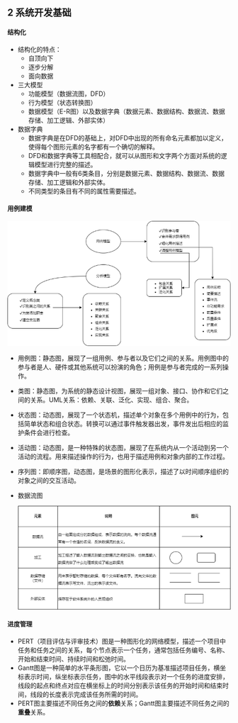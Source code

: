 ## 2 系统开发基础
#### 结构化
- 结构化的特点：
	- 自顶向下
	- 逐步分解
	- 面向数据
- 三大模型
	- 功能模型（数据流图，DFD）
	- 行为模型（状态转换图）
	- 数据模型（E-R图）以及数据字典（数据元素、数据结构、数据流、数据存储、加工逻辑、外部实体）
- 数据字典
	- 数据字典是在DFD的基础上，对DFD中出现的所有命名元素都加以定义，使得每个图形元素的名字都有一个确切的解释。
	- DFD和数据字典等工具相配合，就可以从图形和文字两个方面对系统的逻辑模型进行完整的描述。
	- 数据字典中一般有6类条目，分别是数据元素、数据结构、数据流、数据存储、加工逻辑和外部实体。
	- 不同类型的条目有不同的属性需要描述。
#### 用例建模
![case_model.png](images/case_model.png)


- 用例图：静态图，展现了一组用例、参与者以及它们之间的关系。用例图中的参与者是人、硬件或其他系统可以扮演的角色；用例是参与者完成的一系列操作。
- 类图：静态图，为系统的静态设计视图，展现一组对象、接口、协作和它们之间的关系。UML关系：依赖、关联、泛化、实现、组合、聚合。
- 状态图：动态图，展现了一个状态机，描述单个对象在多个用例中的行为，包括简单状态和组合状态。转换可以通过事件触发器出发，事件发出后相应的监护条件会进行检查。
- 活动图：动态图，是一种特殊的状态图，展现了在系统内从一个活动到另一个活动的流程。用来描述操作的行为，也用于描述用例和对象内部的工作过程。
- 序列图：即顺序图，动态图，是场景的图形化表示，描述了以时间顺序组织的对象之间的交互活动。
- 数据流图

	![DFD.png](images/DFD.png)

#### 进度管理
- PERT（项目评估与评审技术）图是一种图形化的网络模型，描述一个项目中任务和任务之间的关系，每个节点表示一个任务，通常包括任务编号、名称、开始和结束时间、持续时间和松弛时间。
- Gantt图是一种简单的水平条形图，它以一个日历为基准描述项目任务，横坐标表示时间，纵坐标表示任务，图中的水平线段表示对一个任务的进度安排，线段的起点和终点对应在横坐标上的时间分别表示该任务的开始时间和结束时间，线段的长度表示完成该任务所需的时间。
- PERT图主要描述不同任务之间的**依赖**关系；Gantt图主要描述不同任务之间的**重叠**关系。